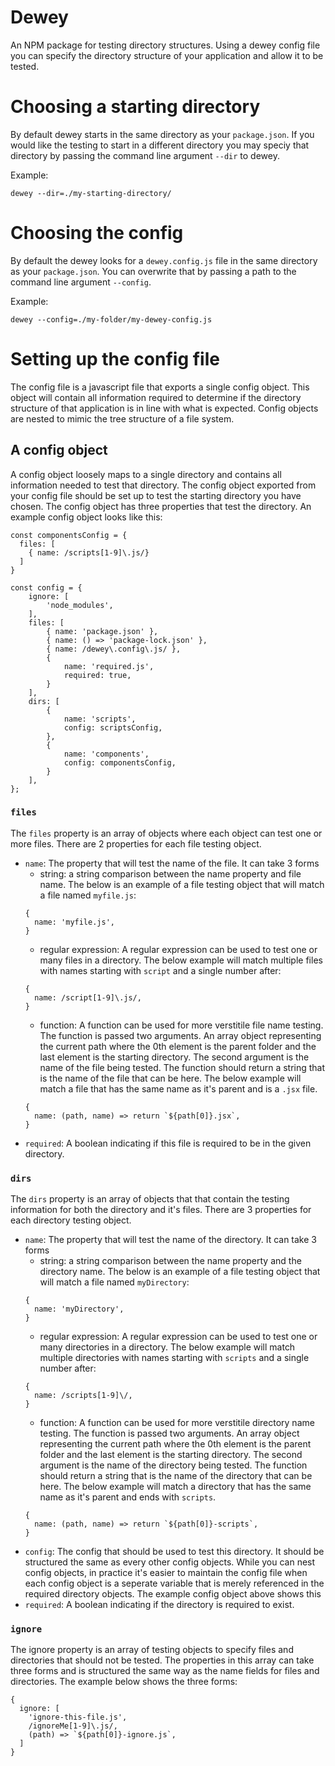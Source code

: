 # Dewey
An NPM package for testing directory structures. Using a dewey config file you can specify the directory structure of your application and allow it to be tested.

# Choosing a starting directory
By default dewey starts in the same directory as your `package.json`. If you would like the testing to start in a different directory you may speciy that directory by passing the command line argument `--dir` to dewey.

Example:
```
dewey --dir=./my-starting-directory/
```

# Choosing the config
By default the dewey looks for a `dewey.config.js` file in the same directory as your `package.json`. You can overwrite that by passing a path to the command line argument `--config`.

Example:
```
dewey --config=./my-folder/my-dewey-config.js
```

# Setting up the config file
The config file is a javascript file that exports a single config object. This object will contain all information required to determine if the directory structure of that application is in line with what is expected. Config objects are nested to mimic the tree structure of a file system.

## A config object
A config object loosely maps to a single directory and contains all information needed to test that directory. The config object exported from your config file should be set up to test the starting directory you have chosen. The config object has three properties that test the directory. An example config object looks like this:

```
const componentsConfig = {
  files: [
    { name: /scripts[1-9]\.js/}
  ]
}

const config = {
	ignore: [
		'node_modules',
	],
	files: [
		{ name: 'package.json' },
		{ name: () => 'package-lock.json' },
		{ name: /dewey\.config\.js/ },
		{
			name: 'required.js',
			required: true,
		}
	],
	dirs: [
		{
			name: 'scripts',
			config: scriptsConfig,
		},
		{
			name: 'components',
			config: componentsConfig,
		}
	],
};
```

### `files`
The `files` property is an array of objects where each object can test one or more files. There are 2 properties for each file testing object.

- `name`: The property that will test the name of the file. It can take 3 forms
  - string: a string comparison between the name property and file name. The below is an example of a file testing object that will match a file named `myfile.js`:
  ```
  {
    name: 'myfile.js',
  }
  ```
  - regular expression: A regular expression can be used to test one or many files in a directory. The below example will match multiple files with names starting with `script` and a single number after:
  ```
  {
    name: /script[1-9]\.js/,
  }
  ```
  - function: A function can be used for more verstitile file name testing. The function is passed two arguments. An array object representing the current path where the 0th element is the parent folder and the last element is the starting directory. The second argument is the name of the file being tested. The function should return a string that is the name of the file that can be here. The below example will match a file that has the same name as it's parent and is a `.jsx` file.
  ```
  {
    name: (path, name) => return `${path[0]}.jsx`,
  }
  ```
- `required`: A boolean indicating if this file is required to be in the given directory.

### `dirs`
The `dirs` property is an array of objects that that contain the testing information for both the directory and it's files. There are 3 properties for each directory testing object.

- `name`: The property that will test the name of the directory. It can take 3 forms
  - string: a string comparison between the name property and the directory name. The below is an example of a file testing object that will match a file named `myDirectory`:
  ```
  {
    name: 'myDirectory',
  }
  ```
  - regular expression: A regular expression can be used to test one or many directories in a directory. The below example will match multiple directories with names starting with `scripts` and a single number after:
  ```
  {
    name: /scripts[1-9]\/,
  }
  ```
  - function: A function can be used for more verstitile directory name testing. The function is passed two arguments. An array object representing the current path where the 0th element is the parent folder and the last element is the starting directory. The second argument is the name of the directory being tested. The function should return a string that is the name of the directory that can be here. The below example will match a directory that has the same name as it's parent and ends with `scripts`.
  ```
  {
    name: (path, name) => return `${path[0]}-scripts`,
  }
  ````
- `config`: The config that should be used to test this directory. It should be structured the same as every other config objects. While you can nest config objects, in practice it's easier to maintain the config file when each config object is a seperate variable that is merely referenced in the required directory objects. The example config object above shows this
- `required`: A boolean indicating if the directory is required to exist.

### `ignore`
The ignore property is an array of testing objects to specify files and directories that should not be tested. The properties in this array can take three forms and is structured the same way as the name fields for files and directories. The example below shows the three forms:
```
{
  ignore: [
    'ignore-this-file.js',
    /ignoreMe[1-9]\.js/,
    (path) => `${path[0]}-ignore.js`,
  ]
}
```

